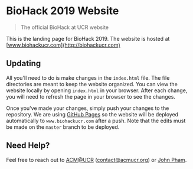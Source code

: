 # BioHack 2019 Website

> The official BioHack at UCR website

This is the landing page for BioHack 2019. The website is hosted at [www.biohackucr.com](http://biohackucr.com)

## Updating

All you'll need to do is make changes in the `index.html` file. The file directories are meant to keep the website
organized. You can view the website locally by opening `index.html` in your browser. After each change, you will need
to refresh the page in your browser to see the changes.

Once you've made your changes, simply push your changes to the repository. We are using [GitHub Pages](https://pages.github.com/) so
the website will be deployed automatically to `www.biohackucr.com` after a push. Note that the edits must be made on the `master` branch
to be deployed.

## Need Help?

Feel free to reach out to [ACM@UCR](http://acmucr.org) ([contact@acmucr.org](mailto:contact@acmucr.org)) or [John Pham](http://johnpham.net).

